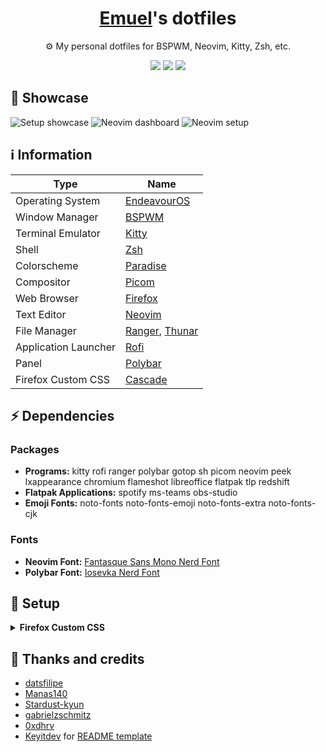 <div align=center>
  <h1><a href="https://github.com/emuel-vassallo" />Emuel</a>'s dotfiles</h1>
  <p>⚙️ My personal dotfiles for BSPWM, Neovim, Kitty, Zsh, etc.</p>
  <p>
    <a href="https://github.com/emuel-vassallo/dotfiles/stargazers"><img src="https://img.shields.io/github/stars/emuel-vassallo/dotfiles?colorA=151515&colorB=8C977D&style=for-the-badge"></a>
    <a href="https://github.com/emuel-vassallo/dotfiles/issues"><img src="https://img.shields.io/github/issues/emuel-vassallo/dotfiles?colorA=151515&colorB=B66467&style=for-the-badge"></a>
    <a href="https://github.com/emuel-vassallo/dotfiles/network/members"><img src="https://img.shields.io/github/forks/emuel-vassallo/dotfiles?colorA=151515&colorB=8DA3B9&style=for-the-badge"></a>
  </p>
</div>

## 🌟 Showcase

![Setup showcase](https://raw.githubusercontent.com/emuel-vassallo/dotfiles/main/images/screenshots/neofetch-nvim-dashboard.png)
![Neovim dashboard](https://raw.githubusercontent.com/emuel-vassallo/dotfiles/main/images/screenshots/nvim-dashboard.png)
![Neovim setup](https://raw.githubusercontent.com/emuel-vassallo/dotfiles/main/images/screenshots/nvim-setup.png)

## ℹ️ Information

| Type                 | Name                                                                                        |
| -------------------- | ------------------------------------------------------------------------------------------- |
| Operating System     | [EndeavourOS](https://endeavouros.com/)                                                     |
| Window Manager       | [BSPWM](https://github.com/baskerville/bspwm)                                               |
| Terminal Emulator    | [Kitty](https://sw.kovidgoyal.net/kitty/)                                                   |
| Shell                | [Zsh](https://www.zsh.org/)                                                                 |
| Colorscheme          | [Paradise](https://github.com/Manas140/paradise)                                            |
| Compositor           | [Picom](https://github.com/yshui/picom)                                                     |
| Web Browser          | [Firefox](https://www.mozilla.org/en-US/firefox)                                            |
| Text Editor          | [Neovim](https://neovim.io/)                                                                |
| File Manager         | [Ranger](https://github.com/ranger/ranger), [Thunar](https://github.com/xfce-mirror/thunar) |
| Application Launcher | [Rofi](https://github.com/davatorium/rofi)                                                  |
| Panel                | [Polybar](https://github.com/polybar/polybar)                                               |
| Firefox Custom CSS   | [Cascade](https://github.com/andreasgrafen/cascade)                                         |

## ⚡ Dependencies

### Packages

- **Programs:** kitty rofi ranger polybar gotop sh picom neovim peek lxappearance chromium flameshot libreoffice flatpak tlp redshift
- **Flatpak Applications:** spotify ms-teams obs-studio
- **Emoji Fonts:** noto-fonts noto-fonts-emoji noto-fonts-extra noto-fonts-cjk

### Fonts

- **Neovim Font:** [Fantasque Sans Mono Nerd Font](https://github.com/ryanoasis/nerd-fonts/releases/download/v2.1.0/FantasqueSansMono.zip)
- **Polybar Font:** [Iosevka Nerd Font](https://github.com/ryanoasis/nerd-fonts/releases/download/v2.1.0/Iosevka.zip)

## 🚀 Setup

<details>
  <summary><strong>Firefox Custom CSS</strong></summary>

Reference: <a href="https://github.com/andreasgrafen/cascade/">Cascade's README</a>

1. Type `about:config` into your URL bar. Click on the **I accept the risk** button if you're shown a warning.
2. Seach for **`toolkit.legacyUserProfileCustomizations.stylesheets`**, **`layers.acceleration.force-enabled`**, **`gfx.webrender.all`** and **`svg.context-properties.content.enabled`** and set them to **`true`**.
3. Go to your profile folder:
   - Linux: `$HOME/.mozilla/firefox/######.default-release/`
   - MacOS: `Users/[USERNAME]/Library/Application Support/Firefox/Profiles/######.default-release`
   - Windows: `C:\Users\[USERNAME]\AppData\Roaming\Mozilla\Firefox\Profiles\######.default-release`
4. If it doesn't exist already create a folder called `chrome`.
5. Copy your desired `userChrome.css` into that folder.
6. _optional_ Customise everything to your liking.
</details>

## 💙 Thanks and credits

- [datsfilipe](https://github.com/datsfilipe/dots)
- [Manas140](https://github.com/Manas140/dotfiles)
- [Stardust-kyun](https://github.com/Stardust-kyun/dotfiles)
- [gabrielzschmitz](https://github.com/gabrielzschmitz/dotfiles)
- [0xdhrv](https://github.com/0xdhrv/dotfiles)
- [Keyitdev](https://github.com/Keyitdev/) for [README template](https://github.com/Keyitdev/dotfiles/blob/master/README.md)

